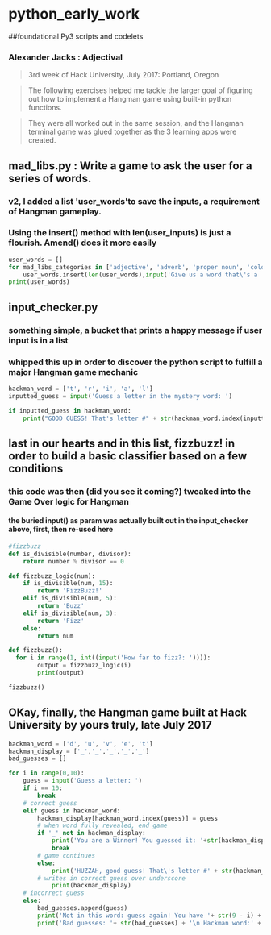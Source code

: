 # python_early_work
##foundational Py3 scripts and codelets
### Alexander Jacks : Adjectival

> 3rd week of Hack University, July 2017: Portland, Oregon

> The following exercises helped me tackle the larger goal of figuring out how to implement a Hangman game using built-in python functions.

> They were all worked out in the same session, and the Hangman terminal game was glued together as the 3 learning apps were created.


## mad_libs.py : Write a game to ask the user for a series of words.
### v2, I added a list 'user_words'to save the inputs, a requirement of Hangman gameplay.
### Using the insert() method with len(user_inputs) is just a flourish. Amend() does it more easily 
```python
user_words = []
for mad_libs_categories in ['adjective', 'adverb', 'proper noun', 'color', 'part of the body', 'plural noun', 'verb']:
	user_words.insert(len(user_words),input('Give us a word that\'s a ' + mad_libs_categories + ' --> '))
print(user_words)
```

## input_checker.py
### something simple, a bucket that prints a happy message if user input is in a list
### whipped this up in order to discover the python script to fulfill a major Hangman game mechanic
```python
hackman_word = ['t', 'r', 'i', 'a', 'l']
inputted_guess = input('Guess a letter in the mystery word: ')

if inputted_guess in hackman_word:
	print("GOOD GUESS! That's letter #" + str(hackman_word.index(inputted_guess)))
```

## last in our hearts and in this list, fizzbuzz! in order to build a basic classifier based on a few conditions
### this code was then (did you see it coming?) tweaked into the Game Over logic for Hangman
#### the buried input() as param was actually built out in the input_checker above, first, then re-used here
```python
#fizzbuzz
def is_divisible(number, divisor):
    return number % divisor == 0

def fizzbuzz_logic(num):
	if is_divisible(num, 15):
		return 'FizzBuzz!'
	elif is_divisible(num, 5):
		return 'Buzz'
	elif is_divisible(num, 3):
		return 'Fizz'
	else:
		return num

def fizzbuzz():
  for i in range(1, int((input('How far to fizz?: ')))):
		output = fizzbuzz_logic(i)
		print(output)

fizzbuzz()
```

## OKay, finally, the Hangman game built at Hack University by yours truly, late July 2017
```python
hackman_word = ['d', 'u', 'v', 'e', 't']
hackman_display = ['_','_','_','_','_']
bad_guesses = []

for i in range(0,10):
	guess = input('Guess a letter: ')
	if i == 10:
		break
	# correct guess
	elif guess in hackman_word:
		hackman_display[hackman_word.index(guess)] = guess
		# when word fully revealed, end game
		if '_' not in hackman_display:
			print('You are a Winner! You guessed it: '+str(hackman_display))
			break
		# game continues
		else:
			print('HUZZAH, good guess! That\'s letter #' + str(hackman_word.index(guess)+1)+ ' You have '+ str(9 - i) +' guesses left. Keep going!')
		# writes in correct guess over underscore
			print(hackman_display)
	# incorrect guess
	else:
		bad_guesses.append(guess)
		print('Not in this word: guess again! You have '+ str(9 - i) +' guesses left.')
		print('Bad guesses: '+ str(bad_guesses) + '\n Hackman word:' + str(hackman_display))
```
